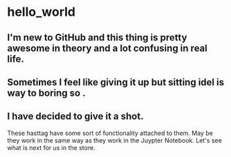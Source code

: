 # hello_world

## I'm new to GitHub and this thing is pretty awesome in theory and a lot confusing in real life.
## Sometimes I feel like giving it up but sitting idel is way to boring so .
## I have decided to give it a shot.

These hasttag have some sort of functionality attached to them.
May be they work in the same way as they work in the Juypter Notebook.
Let's see what is next for us in the store.

